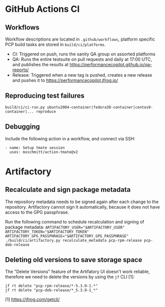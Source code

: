# GitHub Actions CI

## Workflows
Workflow descriptions are located in `.github/workflows`, platform specific PCP build tasks are stored in `build/ci/platforms`.

* CI: Triggered on push, runs the sanity QA group on assorted platforms
* QA: Runs the entire testsuite on pull requests and daily at 17:00 UTC, and publishes the results at https://performancecopilot.github.io/qa-reports/
* Release: Triggered when a new tag is pushed, creates a new release and pushes it to https://performancecopilot.jfrog.io/

## Reproducing test failures
```
build/ci/ci-run.py ubuntu2004-container|fedora38-container|centos9-container|... reproduce
```

## Debugging
Include the following action in a workflow, and connect via SSH:

```
- name: Setup tmate session
  uses: mxschmitt/action-tmate@v2
```

# Artifactory
## Recalculate and sign package metadata
The repository metadata needs to be signed again after each change to the repository.
Artifactory cannot sign it automatically, because it does not have access to the GPG passphrase.

Run the following command to schedule recalculation and signing of package metadata:
`ARTIFACTORY_USER="$ARTIFACTORY_USER" ARTIFACTORY_TOKEN="$ARTIFACTORY_TOKEN" ARTIFACTORY_GPG_PASSPHRASE="$ARTIFACTORY_GPG_PASSPHRASE" ./build/ci/artifactory.py recalculate_metadata pcp-rpm-release pcp-deb-release`

## Deleting old versions to save storage space
The "Delete Versions" feature of the Artifatory UI doesn't work reliable, therefore we need to delete the versions by using the `jf` CLI [1]:
```
jf rt delete "pcp-rpm-release/*-5.3.0-1.*"
jf rt delete "pcp-deb-release/*_5.3.0-1_*"
```

[1] https://jfrog.com/getcli/
